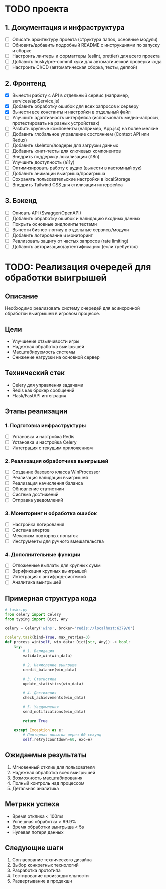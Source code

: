 # TODO проекта

## 1. Документация и инфраструктура
- [ ] Описать архитектуру проекта (структура папок, основные модули)
- [ ] Обновить/добавить подробный README с инструкциями по запуску и сборке
- [ ] Настроить линтеры и форматтеры (eslint, prettier) для всего проекта
- [ ] Добавить husky/pre-commit хуки для автоматической проверки кода
- [ ] Настроить CI/CD (автоматическая сборка, тесты, деплой)

## 2. Фронтенд
- [x] Вынести работу с API в отдельный сервис (например, services/apiService.js)
- [x] Добавить обработку ошибок для всех запросов к серверу
- [x] Вынести все константы и настройки в отдельный файл
- [ ] Улучшить адаптивность интерфейса (использовать медиа-запросы, протестировать на разных устройствах)
- [ ] Разбить крупные компоненты (например, App.jsx) на более мелкие
- [ ] Добавить глобальное управление состоянием (Context API или Redux)
- [ ] Добавить skeleton/лоадеры для загрузки данных
- [ ] Добавить юнит-тесты для ключевых компонентов
- [ ] Внедрить поддержку локализации (i18n)
- [ ] Улучшить доступность (a11y)
- [ ] Оптимизировать работу с аудио (вынести в кастомный хук)
- [ ] Добавить анимации выигрыша/проигрыша
- [ ] Сохранять пользовательские настройки в localStorage
- [ ] Внедрить Tailwind CSS для стилизации интерфейса

## 3. Бэкенд
- [ ] Описать API (Swagger/OpenAPI)
- [ ] Добавить обработку ошибок и валидацию входных данных
- [ ] Покрыть основные эндпоинты тестами
- [ ] Вынести бизнес-логику в отдельные сервисы/модули
- [ ] Добавить логирование и мониторинг
- [ ] Реализовать защиту от частых запросов (rate limiting)
- [ ] Добавить авторизацию/аутентификацию (если требуется)

# TODO: Реализация очередей для обработки выигрышей

## Описание
Необходимо реализовать систему очередей для асинхронной обработки выигрышей в игровом процессе.

## Цели
- Улучшение отзывчивости игры
- Надежная обработка выигрышей
- Масштабируемость системы
- Снижение нагрузки на основной сервер

## Технический стек
- Celery для управления задачами
- Redis как брокер сообщений
- Flask/FastAPI интеграция

## Этапы реализации

### 1. Подготовка инфраструктуры
- [ ] Установка и настройка Redis
- [ ] Установка и настройка Celery
- [ ] Интеграция с текущим приложением

### 2. Реализация обработчика выигрышей
- [ ] Создание базового класса WinProcessor
- [ ] Реализация валидации выигрышей
- [ ] Реализация начисления баланса
- [ ] Обновление статистики
- [ ] Система достижений
- [ ] Отправка уведомлений

### 3. Мониторинг и обработка ошибок
- [ ] Настройка логирования
- [ ] Система алертов
- [ ] Механизм повторных попыток
- [ ] Инструменты для ручного вмешательства

### 4. Дополнительные функции
- [ ] Отложенные выплаты для крупных сумм
- [ ] Верификация крупных выигрышей
- [ ] Интеграция с антифрод-системой
- [ ] Аналитика выигрышей

## Примерная структура кода

```python
# tasks.py
from celery import Celery
from typing import Dict, Any

celery = Celery('wins', broker='redis://localhost:6379/0')

@celery.task(bind=True, max_retries=3)
def process_win(self, win_data: Dict[str, Any]) -> bool:
    try:
        # 1. Валидация
        validate_win(win_data)
        
        # 2. Начисление выигрыша
        credit_balance(win_data)
        
        # 3. Статистика
        update_statistics(win_data)
        
        # 4. Достижения
        check_achievements(win_data)
        
        # 5. Уведомления
        send_notifications(win_data)
        
        return True
        
    except Exception as e:
        # Повторная попытка через 60 секунд
        self.retry(countdown=60, exc=e)
```

## Ожидаемые результаты
1. Мгновенный отклик для пользователя
2. Надежная обработка всех выигрышей
3. Возможность масштабирования
4. Полный контроль над процессом
5. Детальная аналитика

## Метрики успеха
- Время отклика < 100ms
- Успешная обработка > 99.9%
- Время обработки выигрыша < 5s
- Нулевая потеря данных

## Следующие шаги
1. Согласование технического дизайна
2. Выбор конкретных технологий
3. Разработка прототипа
4. Тестирование производительности
5. Развертывание в продакшн 